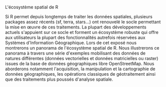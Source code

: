 L'écosystème spatial de R

Si R permet depuis longtemps de traiter les données spatiales, plusieurs packages assez récents (sf, terra, stars...) ont renouvelé le socle permettant la mise en œuvre de ces traitements. 
La plupart des développements actuels s'appuient sur ce socle et forment un écosystème robuste qui offre aux utilisateurs la plupart des fonctionnalités autrefois réservées aux Systèmes d'Information Géographique.
Lors de cet exposé nous montrerons un panorama de l'écosystème spatial de R. Nous illustrerons ce panorama à travers une série d'exemples mobilisant des données de natures différentes (données vectorielles et données matricielles ou raster) issues de la base de données géographiques libre OpenStreetMap. 
Nous aborderons notamment l'acquisition, la manipulation et la cartographie de données géographiques, les opérations classiques de géotraitement ainsi que des traitements plus poussés d'analyse spatiale.
